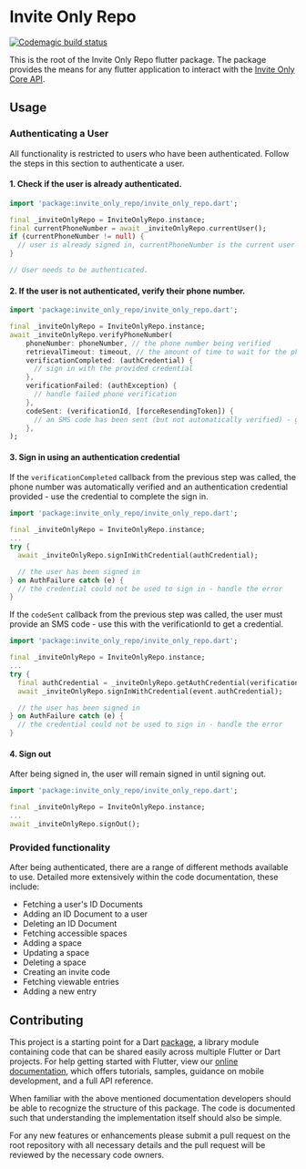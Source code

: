 # Invite Only Repo

[![Codemagic build status](https://api.codemagic.io/apps/5ed4f6a067d168000dd90859/5edc9c6a0e8f47156c993d6a/status_badge.svg)](https://codemagic.io/apps/5ed4f6a067d168000dd90859/5edc9c6a0e8f47156c993d6a/latest_build)

This is the root of the Invite Only Repo flutter package. The package provides the means for any flutter application to
interact with the [Invite Only Core API](../invite_only_core).

## Usage

### Authenticating a User

All functionality is restricted to users who have been authenticated. Follow the steps in this section to 
authenticate a user.

#### 1. Check if the user is already authenticated.
```dart
import 'package:invite_only_repo/invite_only_repo.dart';

final _inviteOnlyRepo = InviteOnlyRepo.instance;
final currentPhoneNumber = await _inviteOnlyRepo.currentUser();
if (currentPhoneNumber != null) {
  // user is already signed in, currentPhoneNumber is the current user's phone number.
}

// User needs to be authenticated.
```

#### 2. If the user is not authenticated, verify their phone number.
```dart
import 'package:invite_only_repo/invite_only_repo.dart';

final _inviteOnlyRepo = InviteOnlyRepo.instance;
await _inviteOnlyRepo.verifyPhoneNumber(
    phoneNumber: phoneNumber, // the phone number being verified
    retrievalTimeout: timeout, // the amount of time to wait for the phone number to be automatically verified
    verificationCompleted: (authCredential) {
      // sign in with the provided credential
    },
    verificationFailed: (authException) {
      // handle failed phone verification
    },
    codeSent: (verificationId, [forceResendingToken]) {
      // an SMS code has been sent (but not automatically verified) - get a credential using verificationId and the provided sms code
    },
);
```

#### 3. Sign in using an authentication credential

If the `verificationCompleted` callback from the previous step was called, the phone number was automatically verified
and an authentication credential provided - use the credential to complete the sign in.
```dart
import 'package:invite_only_repo/invite_only_repo.dart';

final _inviteOnlyRepo = InviteOnlyRepo.instance;
...
try {
  await _inviteOnlyRepo.signInWithCredential(authCredential);

  // the user has been signed in 
} on AuthFailure catch (e) {
  // the credential could not be used to sign in - handle the error
}
```
If the `codeSent` callback from the previous step was called, the user must provide an SMS code - use this with the
verificationId to get a credential.
```dart
import 'package:invite_only_repo/invite_only_repo.dart';

final _inviteOnlyRepo = InviteOnlyRepo.instance;
...
try {
  final authCredential = _inviteOnlyRepo.getAuthCredential(verificationId, smsCode);
  await _inviteOnlyRepo.signInWithCredential(event.authCredential);

  // the user has been signed in 
} on AuthFailure catch (e) {
  // the credential could not be used to sign in - handle the error
}
```

#### 4. Sign out
After being signed in, the user will remain signed in until signing out.
```dart
import 'package:invite_only_repo/invite_only_repo.dart';

final _inviteOnlyRepo = InviteOnlyRepo.instance;
...
await _inviteOnlyRepo.signOut();
```

### Provided functionality
After being authenticated, there are a range of different methods available to use. Detailed more extensively within
the code documentation, these include:
- Fetching a user's ID Documents
- Adding an ID Document to a user
- Deleting an ID Document
- Fetching accessible spaces
- Adding a space
- Updating a space
- Deleting a space
- Creating an invite code
- Fetching viewable entries
- Adding a new entry

## Contributing

This project is a starting point for a Dart
[package](https://flutter.dev/developing-packages/),
a library module containing code that can be shared easily across
multiple Flutter or Dart projects. For help getting started with Flutter, view our 
[online documentation](https://flutter.dev/docs), which offers tutorials, 
samples, guidance on mobile development, and a full API reference.

When familiar with the above mentioned documentation developers should be able
to recognize the structure of this package. The code is documented such that understanding the 
implementation itself should also be simple.

For any new features or enhancements please submit a pull request on the root repository with
all necessary details and the pull request will be reviewed by the necessary code owners.
